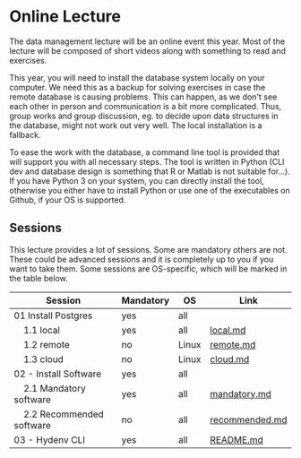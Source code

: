 # Online Lecture

The data management lecture will be an online event this year. Most of the
lecture will be composed of short videos along with something to read and
exercises.

This year, you will need to install the database system locally on your
computer. We need this as a backup for solving exercises in case the remote
database is causing problems. This can happen, as we don't see each other in
person and communication is a bit more complicated. Thus, group works and
group discussion, eg. to decide upon data structures in the database, might not
work out very well. The local installation is a fallback.

To ease the work with the database, a command line tool is provided that will
support you with all necessary steps. The tool is written in Python
(CLI dev and database design is something that R or Matlab is not suitable for...).
If you have Python 3 on your system, you can directly install the tool, otherwise
you either have to install Python or use one of the executables on Github, if
your OS is supported.

## Sessions

This lecture provides a lot of sessions. Some are mandatory others are not.
These could be advanced sessions and it is completely up to you if you want to take them. Some sessions are OS-specific, which will be marked in the table below.

| Session | Mandatory | OS | Link |
|---------|-----------|----|------|
| 01 Install Postgres | yes | all |  |
| &nbsp;&nbsp;&nbsp;&nbsp;1.1 local | yes | all | [local.md](01_install_postgres/local.md) |
| &nbsp;&nbsp;&nbsp;&nbsp;1.2 remote | no | Linux | [remote.md](01_install_postgres/remote.md) |
| &nbsp;&nbsp;&nbsp;&nbsp;1.3 cloud | no | Linux | [cloud.md](01_install_postgres/cloud.md) |
| 02 - Install Software | yes | all |  |
| &nbsp;&nbsp;&nbsp;&nbsp;2.1 Mandatory software | yes | all | [mandatory.md](02_install_software/mandatory.md) |
| &nbsp;&nbsp;&nbsp;&nbsp;2.2 Recommended software | no | all | [recommended.md](02_install_software/recommended.md) |
| 03 - Hydenv CLI | yes | all | [README.md](03_hydenv_cli/README.md) |
